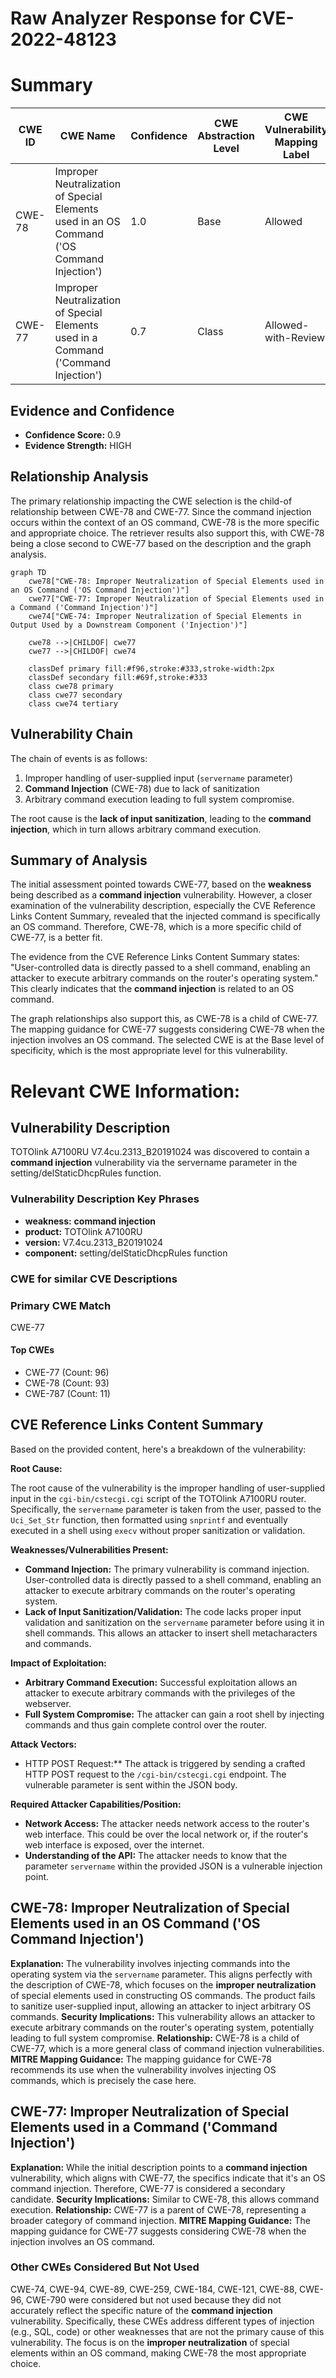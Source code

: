 # Raw Analyzer Response for CVE-2022-48123

# Summary
| CWE ID | CWE Name | Confidence | CWE Abstraction Level | CWE Vulnerability Mapping Label | CWE-Vulnerability Mapping Notes |
|---|---|---|---|---|---|
| CWE-78 | Improper Neutralization of Special Elements used in an OS Command ('OS Command Injection') | 1.0 | Base | Allowed | Primary CWE |
| CWE-77 | Improper Neutralization of Special Elements used in a Command ('Command Injection') | 0.7 | Class | Allowed-with-Review | Secondary Candidate |

## Evidence and Confidence

*   **Confidence Score:** 0.9
*   **Evidence Strength:** HIGH

## Relationship Analysis
The primary relationship impacting the CWE selection is the child-of relationship between CWE-78 and CWE-77. Since the command injection occurs within the context of an OS command, CWE-78 is the more specific and appropriate choice. The retriever results also support this, with CWE-78 being a close second to CWE-77 based on the description and the graph analysis.

```mermaid
graph TD
    cwe78["CWE-78: Improper Neutralization of Special Elements used in an OS Command ('OS Command Injection')"]
    cwe77["CWE-77: Improper Neutralization of Special Elements used in a Command ('Command Injection')"]
    cwe74["CWE-74: Improper Neutralization of Special Elements in Output Used by a Downstream Component ('Injection')"]

    cwe78 -->|CHILDOF| cwe77
    cwe77 -->|CHILDOF| cwe74

    classDef primary fill:#f96,stroke:#333,stroke-width:2px
    classDef secondary fill:#69f,stroke:#333
    class cwe78 primary
    class cwe77 secondary
    class cwe74 tertiary
```

## Vulnerability Chain
The chain of events is as follows:
1.  Improper handling of user-supplied input (`servername` parameter)
2.  **Command Injection** (CWE-78) due to lack of sanitization
3.  Arbitrary command execution leading to full system compromise.

The root cause is the **lack of input sanitization**, leading to the **command injection**, which in turn allows arbitrary command execution.

## Summary of Analysis
The initial assessment pointed towards CWE-77, based on the **weakness** being described as a **command injection** vulnerability. However, a closer examination of the vulnerability description, especially the CVE Reference Links Content Summary, revealed that the injected command is specifically an OS command. Therefore, CWE-78, which is a more specific child of CWE-77, is a better fit.

The evidence from the CVE Reference Links Content Summary states: "User-controlled data is directly passed to a shell command, enabling an attacker to execute arbitrary commands on the router's operating system." This clearly indicates that the **command injection** is related to an OS command.

The graph relationships also support this, as CWE-78 is a child of CWE-77. The mapping guidance for CWE-77 suggests considering CWE-78 when the injection involves an OS command. The selected CWE is at the Base level of specificity, which is the most appropriate level for this vulnerability.

# Relevant CWE Information:

## Vulnerability Description
TOTOlink A7100RU V7.4cu.2313_B20191024 was discovered to contain a **command injection** vulnerability via the servername parameter in the setting/delStaticDhcpRules function.

### Vulnerability Description Key Phrases
- **weakness:** **command injection**
- **product:** TOTOlink A7100RU
- **version:** V7.4cu.2313_B20191024
- **component:** setting/delStaticDhcpRules function

### CWE for similar CVE Descriptions
### Primary CWE Match
CWE-77

#### Top CWEs
- CWE-77 (Count: 96)
- CWE-78 (Count: 93)
- CWE-787 (Count: 11)

## CVE Reference Links Content Summary
Based on the provided content, here's a breakdown of the vulnerability:

**Root Cause:**

The root cause of the vulnerability is the improper handling of user-supplied input in the `cgi-bin/cstecgi.cgi` script of the TOTOlink A7100RU router. Specifically, the `servername` parameter is taken from the user, passed to the `Uci_Set_Str` function, then formatted using `snprintf` and eventually executed in a shell using `execv` without proper sanitization or validation.

**Weaknesses/Vulnerabilities Present:**

*   **Command Injection:** The primary vulnerability is command injection. User-controlled data is directly passed to a shell command, enabling an attacker to execute arbitrary commands on the router's operating system.
*   **Lack of Input Sanitization/Validation:** The code lacks proper input validation and sanitization on the `servername` parameter before using it in shell commands. This allows an attacker to insert shell metacharacters and commands.

**Impact of Exploitation:**

*   **Arbitrary Command Execution:** Successful exploitation allows an attacker to execute arbitrary commands with the privileges of the webserver.
*   **Full System Compromise:** The attacker can gain a root shell by injecting commands and thus gain complete control over the router.

**Attack Vectors:**

*   HTTP POST Request:** The attack is triggered by sending a crafted HTTP POST request to the `/cgi-bin/cstecgi.cgi` endpoint. The vulnerable parameter is sent within the JSON body.

**Required Attacker Capabilities/Position:**

*   **Network Access:** The attacker needs network access to the router's web interface. This could be over the local network or, if the router's web interface is exposed, over the internet.
*   **Understanding of the API:** The attacker needs to know that the parameter `servername` within the provided JSON is a vulnerable injection point.

## CWE-78: Improper Neutralization of Special Elements used in an OS Command ('OS Command Injection')
**Explanation:** The vulnerability involves injecting commands into the operating system via the `servername` parameter. This aligns perfectly with the description of CWE-78, which focuses on the **improper neutralization** of special elements used in constructing OS commands. The product fails to sanitize user-supplied input, allowing an attacker to inject arbitrary OS commands.
**Security Implications:** This vulnerability allows an attacker to execute arbitrary commands on the router's operating system, potentially leading to full system compromise.
**Relationship:** CWE-78 is a child of CWE-77, which is a more general class of command injection vulnerabilities.
**MITRE Mapping Guidance:** The mapping guidance for CWE-78 recommends its use when the vulnerability involves injecting OS commands, which is precisely the case here.

## CWE-77: Improper Neutralization of Special Elements used in a Command ('Command Injection')
**Explanation:** While the initial description points to a **command injection** vulnerability, which aligns with CWE-77, the specifics indicate that it's an OS command injection. Therefore, CWE-77 is considered a secondary candidate.
**Security Implications:** Similar to CWE-78, this allows command execution.
**Relationship:** CWE-77 is a parent of CWE-78, representing a broader category of command injection.
**MITRE Mapping Guidance:** The mapping guidance for CWE-77 suggests considering CWE-78 when the injection involves an OS command.

### Other CWEs Considered But Not Used
CWE-74, CWE-94, CWE-89, CWE-259, CWE-184, CWE-121, CWE-88, CWE-96, CWE-790 were considered but not used because they did not accurately reflect the specific nature of the **command injection** vulnerability. Specifically, these CWEs address different types of injection (e.g., SQL, code) or other weaknesses that are not the primary cause of this vulnerability. The focus is on the **improper neutralization** of special elements within an OS command, making CWE-78 the most appropriate choice.